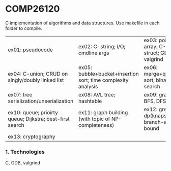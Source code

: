 # COMP26120
C implementation of algorithms and data structures. Use makefile in each folder to compile.
<table>
  <tr>
    <td>ex01: pseudocode</td>
    <td>ex02: C-string; I/O; cmdline args</td>
    <td>ex03: pointer; array; C-struct; GDB; valgrind</td>
  </tr>
  <tr>
    <td>ex04: C-union; CRUD on singly/doubly linked list</td>
    <td>ex05: bubble+bucket+insertion sort; time complexity analysis</td>
    <td>ex06: merge+quick sort; binary search</td>
  </tr>
  <tr>
    <td>ex07: tree serialization/unserialization</td>
    <td>ex08: AVL tree; hashtable</td>
    <td>ex09: graph; BFS, DFS</td>
  </tr>
  <tr>
    <td>ex10: queue; prioirty queue; Dijkstra; best-first search</td>
    <td>ex11: graph building (with topic of NP-completeness)</td>
    <td>ex12: greedy; dp(knapsack); branch-and-bound</td>
  </tr>
  <tr>
    <td>ex13: cryptography</td>
  </tr>
</table>

### 1. Technologies
C, GDB, valgrind